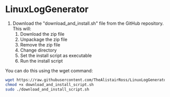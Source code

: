 # LinuxLogGenerator



1. Download the "download_and_install.sh" file from the GitHub repository. This will:
    1. Download the zip file
    1. Unpackage the zip file
    1. Remove the zip file
    1. Change directory
    1. Set the install script as executable
    1. Run the install script

You can do this using the wget command:

```bash
wget https://raw.githubusercontent.com/TheAlistairRoss/LinuxLogGenerator/main/install/download_and_install_script.sh
chmod +x download_and_install_script.sh
sudo ./download_and_install_script.sh
```